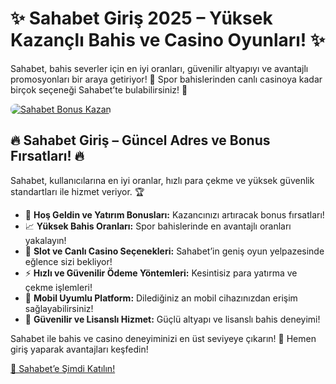 <h1>✨ Sahabet Giriş 2025 – Yüksek Kazançlı Bahis ve Casino Oyunları! ✨</h1>
<p>Sahabet, bahis severler için en iyi oranları, güvenilir altyapıyı ve avantajlı promosyonları bir araya getiriyor! 🎰 Spor bahislerinden canlı casinoya kadar birçok seçeneği Sahabet’te bulabilirsiniz! 💸</p>
<a href="https://linklerim.online/2058" title="Sahabet Bonusları">
    <img src="https://i.ibb.co/5K7Ks6w/zzzz3.gif" alt="Sahabet Bonus Kazan" style="max-width:100%; height:auto; border-radius:8px;">
</a>
<div class="description">
    <h2>🔥 Sahabet Giriş – Güncel Adres ve Bonus Fırsatları! 🔥</h2>
    <p>Sahabet, kullanıcılarına en iyi oranlar, hızlı para çekme ve yüksek güvenlik standartları ile hizmet veriyor. 🏆</p>
    <ul>
        <li>🎁 <strong>Hoş Geldin ve Yatırım Bonusları:</strong> Kazancınızı artıracak bonus fırsatları!</li>
        <li>📈 <strong>Yüksek Bahis Oranları:</strong> Spor bahislerinde en avantajlı oranları yakalayın!</li>
        <li>🎲 <strong>Slot ve Canlı Casino Seçenekleri:</strong> Sahabet’in geniş oyun yelpazesinde eğlence sizi bekliyor!</li>
        <li>⚡️ <strong>Hızlı ve Güvenilir Ödeme Yöntemleri:</strong> Kesintisiz para yatırma ve çekme işlemleri!</li>
        <li>📱 <strong>Mobil Uyumlu Platform:</strong> Dilediğiniz an mobil cihazınızdan erişim sağlayabilirsiniz!</li>
        <li>🔐 <strong>Güvenilir ve Lisanslı Hizmet:</strong> Güçlü altyapı ve lisanslı bahis deneyimi!</li>
    </ul>
    <p>Sahabet ile bahis ve casino deneyiminizi en üst seviyeye çıkarın! 🌟 Hemen giriş yaparak avantajları keşfedin!</p>
    <a href="https://linklerim.online/2058" title="Sahabet Giriş Adresi">🔗 Sahabet’e Şimdi Katılın!</a> 
</div>
